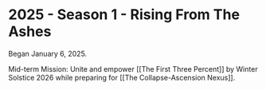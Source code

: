 # 2025 - Season 1 - Rising From The Ashes

Began January 6, 2025. 

Mid-term Mission: Unite and empower [[The First Three Percent]] by Winter Solstice 2026 while preparing for [[The Collapse-Ascension Nexus]].  